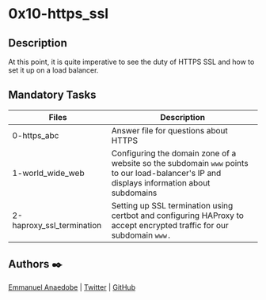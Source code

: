# 0x10-https_ssl

## Description

At this point, it is quite imperative to see the duty of  HTTPS SSL and how to set it up on a load balancer.

## Mandatory Tasks

| Files | Description |
| ----- | ----------- |
| 0-https_abc | Answer file for questions about HTTPS |
| 1-world_wide_web | Configuring the domain zone of a website so the subdomain `www` points to our load-balancer's IP and displays information about subdomains |
| 2-haproxy_ssl_termination | Setting up SSL termination using certbot and configuring HAProxy to accept encrypted traffic for our subdomain `www.` |

## Authors :black_nib:

[Emmanuel Anaedobe](https://www.linkedin.com/in/emmanuel-anaedobe-stanislaus) | [Twitter](https://twitter.com/EmmanuelAdobe) | [GitHub](https://github.com/EMMANUEL-ALX)
